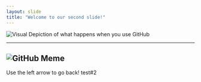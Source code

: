 ```yaml
---
layout: slide
title: "Welcome to our second slide!"
---
```

![Visual Depiction of what happens when you use GitHub](https://i.imgur.com/YG8In8X.png)

---
![GitHub Meme](https://i.imgur.com/7c6ss6v.jpg)
---
Use the left arrow to go back!
test#2


